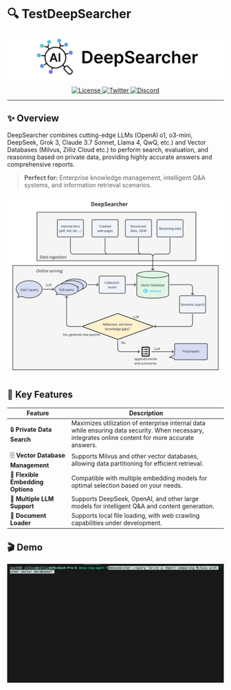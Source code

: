 # 🔍 TestDeepSearcher

![DeepSearcher](./assets/pic/logo.png)

<div align="center">

  <a href="https://opensource.org/licenses/Apache-2.0">
    <img height="28" src="https://img.shields.io/badge/License-Apache%202.0-blue.svg?style=flat" alt="License">
  </a>
  <a href="https://twitter.com/zilliz_universe">
    <img height="28" src="https://img.shields.io/badge/Follow-%40Zilliz-1DA1F2?style=flat&logo=twitter" alt="Twitter">
  </a>
  <a href="https://discord.gg/mKc3R95yE5">
    <img height="28" src="https://img.shields.io/badge/Discord-Join%20Chat-5865F2?style=flat&logo=discord&logoColor=white" alt="Discord">
  </a>

</div>


---

## ✨ Overview

DeepSearcher combines cutting-edge LLMs (OpenAI o1, o3-mini, DeepSeek, Grok 3, Claude 3.7 Sonnet, Llama 4, QwQ, etc.) and Vector Databases (Milvus, Zilliz Cloud etc.) to perform search, evaluation, and reasoning based on private data, providing highly accurate answers and comprehensive reports.

> **Perfect for:** Enterprise knowledge management, intelligent Q&A systems, and information retrieval scenarios.


![Architecture](./assets/pic/deep-searcher-arch.png)


## 🚀 Key Features

| Feature | Description |
|---------|-------------|
| 🔒 **Private Data Search** | Maximizes utilization of enterprise internal data while ensuring data security. When necessary, integrates online content for more accurate answers. |
| 🗄️ **Vector Database Management** | Supports Milvus and other vector databases, allowing data partitioning for efficient retrieval. |
| 🧩 **Flexible Embedding Options** | Compatible with multiple embedding models for optimal selection based on your needs. |
| 🤖 **Multiple LLM Support** | Supports DeepSeek, OpenAI, and other large models for intelligent Q&A and content generation. |
| 📄 **Document Loader** | Supports local file loading, with web crawling capabilities under development. |

## 🎬 Demo
  
![Demo](./assets/pic/demo.gif)
  